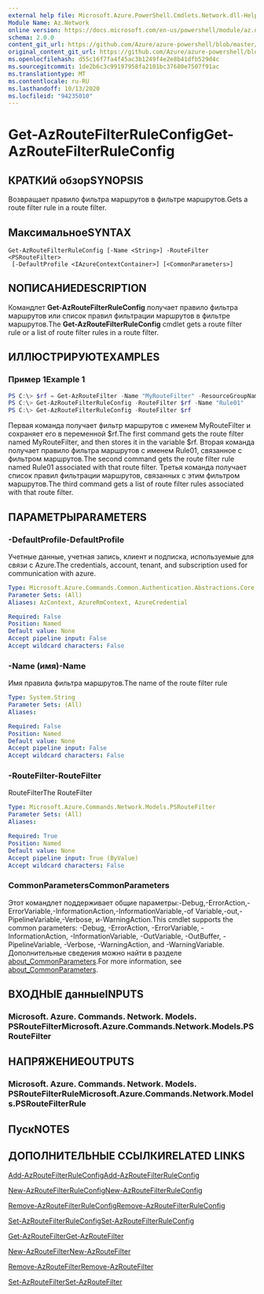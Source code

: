 ```yaml
---
external help file: Microsoft.Azure.PowerShell.Cmdlets.Network.dll-Help.xml
Module Name: Az.Network
online version: https://docs.microsoft.com/en-us/powershell/module/az.network/get-azroutefilterruleconfig
schema: 2.0.0
content_git_url: https://github.com/Azure/azure-powershell/blob/master/src/Network/Network/help/Get-AzRouteFilterRuleConfig.md
original_content_git_url: https://github.com/Azure/azure-powershell/blob/master/src/Network/Network/help/Get-AzRouteFilterRuleConfig.md
ms.openlocfilehash: d55c16f7fa4f45ac3b1249f4e2e8b41dfb529d4c
ms.sourcegitcommit: 1de2b6c3c99197958fa2101bc37680e7507f91ac
ms.translationtype: MT
ms.contentlocale: ru-RU
ms.lasthandoff: 10/13/2020
ms.locfileid: "94235010"
---
```

# <span data-ttu-id="ed1aa-101">Get-AzRouteFilterRuleConfig</span><span class="sxs-lookup"><span data-stu-id="ed1aa-101">Get-AzRouteFilterRuleConfig</span></span>

## <span data-ttu-id="ed1aa-102">КРАТКИй обзор</span><span class="sxs-lookup"><span data-stu-id="ed1aa-102">SYNOPSIS</span></span>
<span data-ttu-id="ed1aa-103">Возвращает правило фильтра маршрутов в фильтре маршрутов.</span><span class="sxs-lookup"><span data-stu-id="ed1aa-103">Gets a route filter rule in a route filter.</span></span>

## <span data-ttu-id="ed1aa-104">Максимальное</span><span class="sxs-lookup"><span data-stu-id="ed1aa-104">SYNTAX</span></span>

```
Get-AzRouteFilterRuleConfig [-Name <String>] -RouteFilter <PSRouteFilter>
 [-DefaultProfile <IAzureContextContainer>] [<CommonParameters>]
```

## <span data-ttu-id="ed1aa-105">NОПИСАНИЕ</span><span class="sxs-lookup"><span data-stu-id="ed1aa-105">DESCRIPTION</span></span>
<span data-ttu-id="ed1aa-106">Командлет **Get-AzRouteFilterRuleConfig** получает правило фильтра маршрутов или список правил фильтрации маршрутов в фильтре маршрутов.</span><span class="sxs-lookup"><span data-stu-id="ed1aa-106">The **Get-AzRouteFilterRuleConfig** cmdlet gets a route filter rule or a list of route filter rules in a route filter.</span></span>

## <span data-ttu-id="ed1aa-107">ИЛЛЮСТРИРУЮТ</span><span class="sxs-lookup"><span data-stu-id="ed1aa-107">EXAMPLES</span></span>

### <span data-ttu-id="ed1aa-108">Пример 1</span><span class="sxs-lookup"><span data-stu-id="ed1aa-108">Example 1</span></span>
```powershell
PS C:\> $rf = Get-AzRouteFilter -Name "MyRouteFilter" -ResourceGroupName "MyResourceGroup"
PS C:\> Get-AzRouteFilterRuleConfig -RouteFilter $rf -Name "Rule01"
PS C:\> Get-AzRouteFilterRuleConfig -RouteFilter $rf
```

<span data-ttu-id="ed1aa-109">Первая команда получает фильтр маршрутов с именем MyRouteFilter и сохраняет его в переменной $rf.</span><span class="sxs-lookup"><span data-stu-id="ed1aa-109">The first command gets the route filter named MyRouteFilter, and then stores it in the variable $rf.</span></span>
<span data-ttu-id="ed1aa-110">Вторая команда получает правило фильтра маршрутов с именем Rule01, связанное с фильтром маршрутов.</span><span class="sxs-lookup"><span data-stu-id="ed1aa-110">The second command gets the route filter rule named Rule01 associated with that route filter.</span></span>
<span data-ttu-id="ed1aa-111">Третья команда получает список правил фильтрации маршрутов, связанных с этим фильтром маршрутов.</span><span class="sxs-lookup"><span data-stu-id="ed1aa-111">The third command gets a list of route filter rules associated with that route filter.</span></span>

## <span data-ttu-id="ed1aa-112">ПАРАМЕТРЫ</span><span class="sxs-lookup"><span data-stu-id="ed1aa-112">PARAMETERS</span></span>

### <span data-ttu-id="ed1aa-113">-DefaultProfile</span><span class="sxs-lookup"><span data-stu-id="ed1aa-113">-DefaultProfile</span></span>
<span data-ttu-id="ed1aa-114">Учетные данные, учетная запись, клиент и подписка, используемые для связи с Azure.</span><span class="sxs-lookup"><span data-stu-id="ed1aa-114">The credentials, account, tenant, and subscription used for communication with azure.</span></span>

```yaml
Type: Microsoft.Azure.Commands.Common.Authentication.Abstractions.Core.IAzureContextContainer
Parameter Sets: (All)
Aliases: AzContext, AzureRmContext, AzureCredential

Required: False
Position: Named
Default value: None
Accept pipeline input: False
Accept wildcard characters: False
```

### <span data-ttu-id="ed1aa-115">-Name (имя)</span><span class="sxs-lookup"><span data-stu-id="ed1aa-115">-Name</span></span>
<span data-ttu-id="ed1aa-116">Имя правила фильтра маршрутов.</span><span class="sxs-lookup"><span data-stu-id="ed1aa-116">The name of the route filter rule</span></span>

```yaml
Type: System.String
Parameter Sets: (All)
Aliases:

Required: False
Position: Named
Default value: None
Accept pipeline input: False
Accept wildcard characters: False
```

### <span data-ttu-id="ed1aa-117">-RouteFilter</span><span class="sxs-lookup"><span data-stu-id="ed1aa-117">-RouteFilter</span></span>
<span data-ttu-id="ed1aa-118">RouteFilter</span><span class="sxs-lookup"><span data-stu-id="ed1aa-118">The RouteFilter</span></span>

```yaml
Type: Microsoft.Azure.Commands.Network.Models.PSRouteFilter
Parameter Sets: (All)
Aliases:

Required: True
Position: Named
Default value: None
Accept pipeline input: True (ByValue)
Accept wildcard characters: False
```

### <span data-ttu-id="ed1aa-119">CommonParameters</span><span class="sxs-lookup"><span data-stu-id="ed1aa-119">CommonParameters</span></span>
<span data-ttu-id="ed1aa-120">Этот командлет поддерживает общие параметры:-Debug,-ErrorAction,-ErrorVariable,-InformationAction,-InformationVariable,-of Variable,-out,-PipelineVariable,-Verbose, и-WarningAction.</span><span class="sxs-lookup"><span data-stu-id="ed1aa-120">This cmdlet supports the common parameters: -Debug, -ErrorAction, -ErrorVariable, -InformationAction, -InformationVariable, -OutVariable, -OutBuffer, -PipelineVariable, -Verbose, -WarningAction, and -WarningVariable.</span></span> <span data-ttu-id="ed1aa-121">Дополнительные сведения можно найти в разделе [about_CommonParameters](http://go.microsoft.com/fwlink/?LinkID=113216).</span><span class="sxs-lookup"><span data-stu-id="ed1aa-121">For more information, see [about_CommonParameters](http://go.microsoft.com/fwlink/?LinkID=113216).</span></span>

## <span data-ttu-id="ed1aa-122">ВХОДНЫЕ данные</span><span class="sxs-lookup"><span data-stu-id="ed1aa-122">INPUTS</span></span>

### <span data-ttu-id="ed1aa-123">Microsoft. Azure. Commands. Network. Models. PSRouteFilter</span><span class="sxs-lookup"><span data-stu-id="ed1aa-123">Microsoft.Azure.Commands.Network.Models.PSRouteFilter</span></span>

## <span data-ttu-id="ed1aa-124">НАПРЯЖЕНИЕ</span><span class="sxs-lookup"><span data-stu-id="ed1aa-124">OUTPUTS</span></span>

### <span data-ttu-id="ed1aa-125">Microsoft. Azure. Commands. Network. Models. PSRouteFilterRule</span><span class="sxs-lookup"><span data-stu-id="ed1aa-125">Microsoft.Azure.Commands.Network.Models.PSRouteFilterRule</span></span>

## <span data-ttu-id="ed1aa-126">Пуск</span><span class="sxs-lookup"><span data-stu-id="ed1aa-126">NOTES</span></span>

## <span data-ttu-id="ed1aa-127">ДОПОЛНИТЕЛЬНЫЕ ССЫЛКИ</span><span class="sxs-lookup"><span data-stu-id="ed1aa-127">RELATED LINKS</span></span>

[<span data-ttu-id="ed1aa-128">Add-AzRouteFilterRuleConfig</span><span class="sxs-lookup"><span data-stu-id="ed1aa-128">Add-AzRouteFilterRuleConfig</span></span>](./Add-AzRouteFilterRuleConfig.md)

[<span data-ttu-id="ed1aa-129">New-AzRouteFilterRuleConfig</span><span class="sxs-lookup"><span data-stu-id="ed1aa-129">New-AzRouteFilterRuleConfig</span></span>](./New-AzRouteFilterRuleConfig.md)

[<span data-ttu-id="ed1aa-130">Remove-AzRouteFilterRuleConfig</span><span class="sxs-lookup"><span data-stu-id="ed1aa-130">Remove-AzRouteFilterRuleConfig</span></span>](./Remove-AzRouteFilterRuleConfig.md)

[<span data-ttu-id="ed1aa-131">Set-AzRouteFilterRuleConfig</span><span class="sxs-lookup"><span data-stu-id="ed1aa-131">Set-AzRouteFilterRuleConfig</span></span>](./Set-AzRouteFilterRuleConfig.md)

[<span data-ttu-id="ed1aa-132">Get-AzRouteFilter</span><span class="sxs-lookup"><span data-stu-id="ed1aa-132">Get-AzRouteFilter</span></span>](./Get-AzRouteFilter.md)

[<span data-ttu-id="ed1aa-133">New-AzRouteFilter</span><span class="sxs-lookup"><span data-stu-id="ed1aa-133">New-AzRouteFilter</span></span>](./New-AzRouteFilter.md)

[<span data-ttu-id="ed1aa-134">Remove-AzRouteFilter</span><span class="sxs-lookup"><span data-stu-id="ed1aa-134">Remove-AzRouteFilter</span></span>](./Remove-AzRouteFilter.md)

[<span data-ttu-id="ed1aa-135">Set-AzRouteFilter</span><span class="sxs-lookup"><span data-stu-id="ed1aa-135">Set-AzRouteFilter</span></span>](./Set-AzRouteFilter.md)
